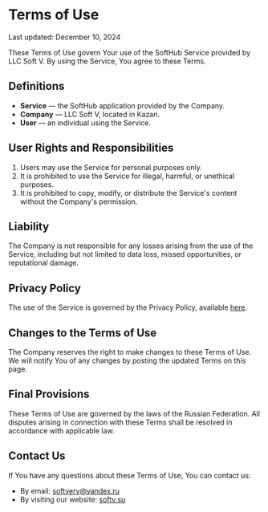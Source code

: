 # Terms of Use

Last updated: December 10, 2024

These Terms of Use govern Your use of the SoftHub Service provided by LLC Soft V. By using the Service, You agree to these Terms.

## Definitions

- **Service** — the SoftHub application provided by the Company.
- **Company** — LLC Soft V, located in Kazan.
- **User** — an individual using the Service.

## User Rights and Responsibilities

1. Users may use the Service for personal purposes only.
2. It is prohibited to use the Service for illegal, harmful, or unethical purposes.
3. It is prohibited to copy, modify, or distribute the Service's content without the Company's permission.

## Liability

The Company is not responsible for any losses arising from the use of the Service, including but not limited to data loss, missed opportunities, or reputational damage.

## Privacy Policy

The use of the Service is governed by the Privacy Policy, available [here](https://github.com/Soft-V/SoftV.Policies/blob/main/SoftHub_PrivacyPolicy_en.md).

## Changes to the Terms of Use

The Company reserves the right to make changes to these Terms of Use. We will notify You of any changes by posting the updated Terms on this page.

## Final Provisions

These Terms of Use are governed by the laws of the Russian Federation. All disputes arising in connection with these Terms shall be resolved in accordance with applicable law.

## Contact Us

If You have any questions about these Terms of Use, You can contact us:
- By email: softvery@yandex.ru
- By visiting our website: [softv.su](https://softv.su/docshome/docs/community)